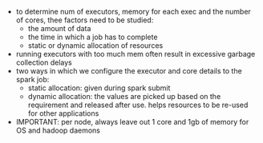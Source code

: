 - to determine num of executors, memory for each exec and the number of cores, thee factors need to be studied:
	- the amount of data
	- the time in which a job has to complete
	- static or dynamic allocation of resources
- running executors with too much mem often result in excessive garbage collection delays
- two ways in which we configure the executor and core details to the spark job:
	- static allocation: given during spark submit
	- dynamic allocation: the values are picked up based on the requirement and released after use. helps resources to be re-used for other applications
- IMPORTANT: per node, always leave out 1 core and 1gb of memory for OS and hadoop daemons